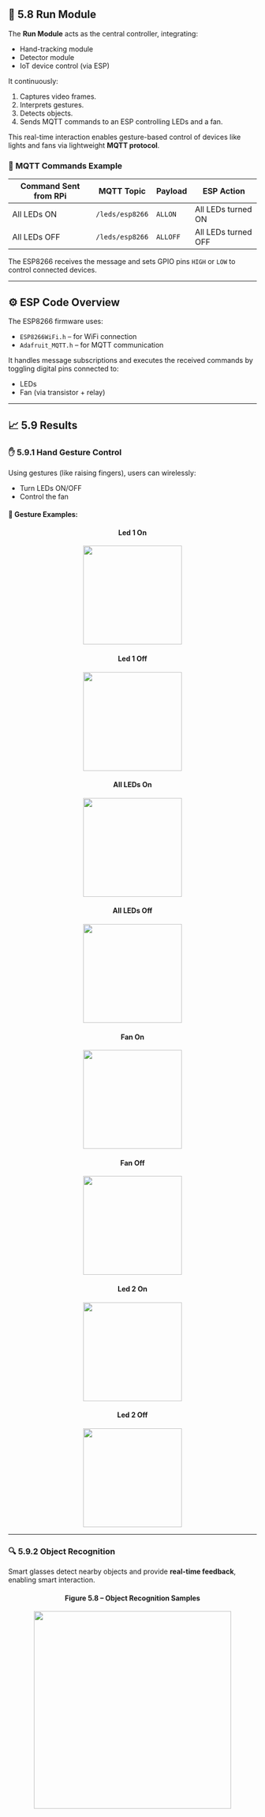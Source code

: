 ## 🧠 5.8 Run Module

The **Run Module** acts as the central controller, integrating:
- Hand-tracking module
- Detector module
- IoT device control (via ESP)

It continuously:
1. Captures video frames.
2. Interprets gestures.
3. Detects objects.
4. Sends MQTT commands to an ESP controlling LEDs and a fan.

This real-time interaction enables gesture-based control of devices like lights and fans via lightweight **MQTT protocol**.

### 🔄 MQTT Commands Example

| Command Sent from RPi | MQTT Topic         | Payload    | ESP Action                     |
|-----------------------|--------------------|------------|--------------------------------|
| All LEDs ON           | `/leds/esp8266`    | `ALLON`    | All LEDs turned ON             |
| All LEDs OFF          | `/leds/esp8266`    | `ALLOFF`   | All LEDs turned OFF            |

The ESP8266 receives the message and sets GPIO pins `HIGH` or `LOW` to control connected devices.

---

## ⚙️ ESP Code Overview

The ESP8266 firmware uses:
- `ESP8266WiFi.h` – for WiFi connection
- `Adafruit_MQTT.h` – for MQTT communication

It handles message subscriptions and executes the received commands by toggling digital pins connected to:
- LEDs
- Fan (via transistor + relay)

---

## 📈 5.9 Results

### ✋ 5.9.1 Hand Gesture Control

Using gestures (like raising fingers), users can wirelessly:
- Turn LEDs ON/OFF
- Control the fan

#### 🔘 Gesture Examples:

<div align="center">

  <h4>Led 1 On</h4>
  <img src="Diagram/Led%201%20On.jpg" width="200"/>

  <h4>Led 1 Off</h4>
  <img src="Diagram/Led%201%20Off.jpg" width="200"/>

  <h4>All LEDs On</h4>
  <img src="Diagram/All%20Leds%20On.jpg" width="200"/>

  <h4>All LEDs Off</h4>
  <img src="Diagram/All%20Leds%20Off.jpg" width="200"/>

  <h4>Fan On</h4>
  <img src="Diagram/Fan%20On.jpg" width="200"/>

  <h4>Fan Off</h4>
  <img src="Diagram/Fan%20Off.jpg" width="200"/>

  <h4>Led 2 On</h4>
  <img src="Diagram/Led%202%20On.jpg" width="200"/>

  <h4>Led 2 Off</h4>
  <img src="Diagram/Led%202%20Off.jpg" width="200"/>

</div>


---

### 🔍 5.9.2 Object Recognition

Smart glasses detect nearby objects and provide **real-time feedback**, enabling smart interaction.

<div align="center">
  <h4>Figure 5.8 – Object Recognition Samples</h4>
  <img src="Diagram/Object Recognition Samples.jpg" width="400"/>
</div>
